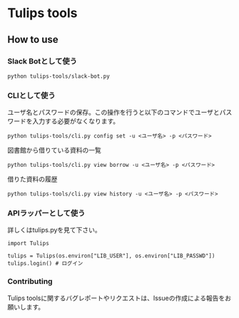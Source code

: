 # Tulips tools

## How to use

### Slack Botとして使う

```
python tulips-tools/slack-bot.py
```

### CLIとして使う

ユーザ名とパスワードの保存。この操作を行うと以下のコマンドでユーザとパスワードを入力する必要がなくなります。

```
python tulips-tools/cli.py config set -u <ユーザ名> -p <パスワード>
```

図書館から借りている資料の一覧

```
python tulips-tools/cli.py view borrow -u <ユーザ名> -p <パスワード>
```

借りた資料の履歴

```
python tulips-tools/cli.py view history -u <ユーザ名> -p <パスワード>
```


### APIラッパーとして使う

詳しくはtulips.pyを見て下さい。

```
import Tulips

tulips = Tulips(os.environ["LIB_USER"], os.environ["LIB_PASSWD"])
tulips.login() # ログイン
```

### Contributing

Tulips toolsに関するバグレポートやリクエストは、Issueの作成による報告をお願いします。

